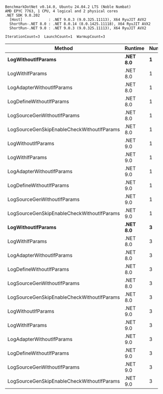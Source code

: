 ```

BenchmarkDotNet v0.14.0, Ubuntu 24.04.2 LTS (Noble Numbat)
AMD EPYC 7763, 1 CPU, 4 logical and 2 physical cores
.NET SDK 9.0.202
  [Host]            : .NET 9.0.3 (9.0.325.11113), X64 RyuJIT AVX2
  ShortRun-.NET 8.0 : .NET 8.0.14 (8.0.1425.11118), X64 RyuJIT AVX2
  ShortRun-.NET 9.0 : .NET 9.0.3 (9.0.325.11113), X64 RyuJIT AVX2

IterationCount=3  LaunchCount=1  WarmupCount=3  

```
| Method                                     | Runtime  | Number | Mean      | Error     | StdDev   | Min       | Max       | Gen0   | Allocated |
|------------------------------------------- |--------- |------- |----------:|----------:|---------:|----------:|----------:|-------:|----------:|
| **LogWithoutIfParams**                         | **.NET 8.0** | **1**      |  **59.13 ns** | **13.721 ns** | **0.752 ns** |  **58.44 ns** |  **59.93 ns** | **0.0052** |      **88 B** |
| LogWithIfParams                            | .NET 8.0 | 1      |  57.75 ns | 16.183 ns | 0.887 ns |  57.12 ns |  58.76 ns | 0.0052 |      88 B |
| LogAdapterWithoutIfParams                  | .NET 8.0 | 1      |  58.42 ns | 15.315 ns | 0.839 ns |  57.72 ns |  59.35 ns | 0.0052 |      88 B |
| LogDefineWithoutIfParams                   | .NET 8.0 | 1      |  19.95 ns |  1.904 ns | 0.104 ns |  19.89 ns |  20.07 ns |      - |         - |
| LogSourceGenWithoutIfParams                | .NET 8.0 | 1      |  19.93 ns |  0.617 ns | 0.034 ns |  19.91 ns |  19.97 ns |      - |         - |
| LogSourceGenSkipEnableCheckWithoutIfParams | .NET 8.0 | 1      |  19.24 ns |  0.153 ns | 0.008 ns |  19.23 ns |  19.24 ns |      - |         - |
| LogWithoutIfParams                         | .NET 9.0 | 1      |  60.26 ns |  5.781 ns | 0.317 ns |  59.93 ns |  60.56 ns | 0.0052 |      88 B |
| LogWithIfParams                            | .NET 9.0 | 1      |  59.25 ns | 25.081 ns | 1.375 ns |  58.44 ns |  60.83 ns | 0.0052 |      88 B |
| LogAdapterWithoutIfParams                  | .NET 9.0 | 1      |  56.46 ns | 19.256 ns | 1.055 ns |  55.65 ns |  57.66 ns | 0.0052 |      88 B |
| LogDefineWithoutIfParams                   | .NET 9.0 | 1      |  20.01 ns |  1.312 ns | 0.072 ns |  19.97 ns |  20.09 ns |      - |         - |
| LogSourceGenWithoutIfParams                | .NET 9.0 | 1      |  20.12 ns |  0.262 ns | 0.014 ns |  20.11 ns |  20.13 ns |      - |         - |
| LogSourceGenSkipEnableCheckWithoutIfParams | .NET 9.0 | 1      |  20.17 ns |  0.302 ns | 0.017 ns |  20.15 ns |  20.18 ns |      - |         - |
| **LogWithoutIfParams**                         | **.NET 8.0** | **3**      | **172.74 ns** | **13.021 ns** | **0.714 ns** | **172.05 ns** | **173.48 ns** | **0.0157** |     **264 B** |
| LogWithIfParams                            | .NET 8.0 | 3      | 171.43 ns | 14.338 ns | 0.786 ns | 170.62 ns | 172.19 ns | 0.0157 |     264 B |
| LogAdapterWithoutIfParams                  | .NET 8.0 | 3      | 207.82 ns | 32.791 ns | 1.797 ns | 205.74 ns | 208.91 ns | 0.0157 |     264 B |
| LogDefineWithoutIfParams                   | .NET 8.0 | 3      |  60.07 ns |  2.798 ns | 0.153 ns |  59.98 ns |  60.25 ns |      - |         - |
| LogSourceGenWithoutIfParams                | .NET 8.0 | 3      |  58.84 ns |  9.671 ns | 0.530 ns |  58.51 ns |  59.45 ns |      - |         - |
| LogSourceGenSkipEnableCheckWithoutIfParams | .NET 8.0 | 3      |  59.64 ns |  0.931 ns | 0.051 ns |  59.58 ns |  59.68 ns |      - |         - |
| LogWithoutIfParams                         | .NET 9.0 | 3      | 171.69 ns | 90.860 ns | 4.980 ns | 166.89 ns | 176.84 ns | 0.0157 |     264 B |
| LogWithIfParams                            | .NET 9.0 | 3      | 172.55 ns |  9.662 ns | 0.530 ns | 172.24 ns | 173.16 ns | 0.0157 |     264 B |
| LogAdapterWithoutIfParams                  | .NET 9.0 | 3      | 170.92 ns | 21.206 ns | 1.162 ns | 169.58 ns | 171.60 ns | 0.0157 |     264 B |
| LogDefineWithoutIfParams                   | .NET 9.0 | 3      |  59.42 ns |  3.467 ns | 0.190 ns |  59.29 ns |  59.63 ns |      - |         - |
| LogSourceGenWithoutIfParams                | .NET 9.0 | 3      |  59.15 ns |  5.945 ns | 0.326 ns |  58.93 ns |  59.52 ns |      - |         - |
| LogSourceGenSkipEnableCheckWithoutIfParams | .NET 9.0 | 3      |  57.04 ns |  0.349 ns | 0.019 ns |  57.02 ns |  57.06 ns |      - |         - |
